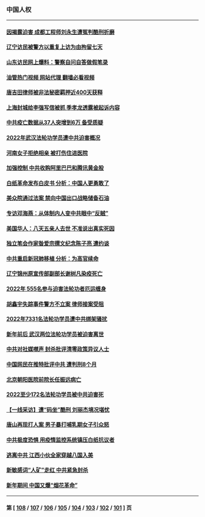 ### 中国人权
---
#### [因揭露迫害 成都工程师刘永生遭冤判酷刑折磨](../../pages/ncid278/n13907678.md?01170045) 
#### [辽宁访民被警方以重复上访为由拘留七天](../../pages/ncid278/n13907703.md?01170045) 
#### [山东访民网上爆料：警察自问自答做假笔录](../../pages/ncid278/n13907681.md?01170045) 
#### [油管热门视频 网站代理 翻墙必看视频](http://138.2.39.72:81/youtube.html?epic-marker?01170045)
#### [唐吉田律师被非法秘密羁押近400天获释](../../pages/ncid278/n13907374.md?01170045) 
#### [上海封城给李强写信被抓 季孝龙透露被起诉内容](../../pages/ncid278/n13907234.md?01170045) 
#### [中共疫亡数据从37人突增到6万 备受质疑](../../pages/ncid278/n13907051.md?01170045) 
#### [2022年武汉法轮功学员遭中共迫害概况](../../pages/ncid278/n13906471.md?01170045) 
#### [河南女子拒绝相亲 被打伤住进医院](../../pages/ncid278/n13906872.md?01170045) 
#### [加强控制 中共收购阿里巴巴和腾讯黄金股](../../pages/ncid278/n13906441.md?01170045) 
#### [白纸革命发布白皮书 分析：中国人更勇敢了](../../pages/ncid278/n13905653.md?01170045) 
#### [美众院通过法案 禁向中国出口战略储备石油](../../pages/ncid278/n13905660.md?01170045) 
#### [专访邓海燕：从体制内人变中共眼中“反贼”](../../pages/ncid278/n13905074.md?01170045) 
#### [美国华人：八天五亲人去世 不准说出真实死因](../../pages/ncid278/n13904818.md?01170045) 
#### [独立笔会作家昝爱宗撰文纪念陈子亮 遭约谈](../../pages/ncid278/n13904602.md?01170045) 
#### [中共重启新冠肺移植 分析：为高官续命](../../pages/ncid278/n13904046.md?01170045) 
#### [辽宁锦州原宣传部副部长谢树凡染疫死亡](../../pages/ncid278/n13904044.md?01170045) 
#### [2022年 555名参与迫害法轮功者厄运缠身](../../pages/ncid278/n13903134.md?01170045) 
#### [胡鑫宇失踪事件警方不立案 律师接案受阻](../../pages/ncid278/n13902696.md?01170045) 
#### [2022年7331名法轮功学员遭中共绑架骚扰](../../pages/ncid278/n13901725.md?01170045) 
#### [新年前后 武汉两位法轮功学员被迫害离世](../../pages/ncid278/n13900136.md?01170045) 
#### [中共对社媒噤声 封杀批评清零政策异议人士](../../pages/ncid278/n13901681.md?01170045) 
#### [中国网民在推特批评中共 遭判刑8个月](../../pages/ncid278/n13901620.md?01170045) 
#### [北京朝阳医院前院长任振远病亡](../../pages/ncid278/n13901486.md?01170045) 
#### [2022至少172名法轮功学员被中共迫害死](../../pages/ncid278/n13900831.md?01170045) 
#### [【一线采访】遭“码坐”酷刑 刘丽杰境况堪忧](../../pages/ncid278/n13900758.md?01170045) 
#### [唐山再现打人案 男子暴打哺乳期女子引众怒](../../pages/ncid278/n13900781.md?01170045) 
#### [中共极度恐惧 用疫情监控系统镇压白纸抗议者](../../pages/ncid278/n13900225.md?01170045) 
#### [逃离中共 江西小伙全家穿越八国入美](../../pages/ncid278/n13899634.md?01170045) 
#### [新敏感词“人矿”走红 中共紧急封杀](../../pages/ncid278/n13899991.md?01170045) 
#### [新年期间 中国又爆“烟花革命”](../../pages/ncid278/n13899249.md?01170045) 

---
#### 第 [ [108](./108.md?01170045) / [107](./107.md?01170045) / [106](./106.md?01170045) / [105](./105.md?01170045) / [104](./104.md?01170045) / [103](./103.md?01170045) / [102](./102.md?01170045) / [101](./101.md?01170045) ] 页
